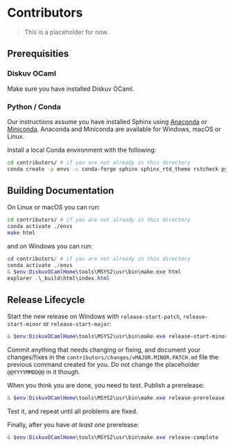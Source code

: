 # Contributors

> This is a placeholder for now.

## Prerequisities

### Diskuv OCaml

Make sure you have installed Diskuv OCaml.

### Python / Conda

Our instructions assume you have installed Sphinx using [Anaconda](https://www.anaconda.com/products/individual)
or [Miniconda](https://docs.conda.io/en/latest/miniconda.html). Anaconda and Miniconda
are available for Windows, macOS or Linux.

Install a local Conda environment with the following:

```bash
cd contributors/ # if you are not already in this directory
conda create -p envs -c conda-forge sphinx sphinx_rtd_theme rstcheck python-language-server bump2version docutils=0.16 python=3
```

## Building Documentation

On Linux or macOS you can run:

```bash
cd contributors/ # if you are not already in this directory
conda activate ./envs
make html
```

and on Windows you can run:

```powershell
cd contributors/ # if you are not already in this directory
conda activate ./envs
& $env:DiskuvOCamlHome\tools\MSYS2\usr\bin\make.exe html
explorer .\_build\html\index.html
```

## Release Lifecycle

Start the new release on Windows with `release-start-patch`, `release-start-minor`
or `release-start-major`:

```powershell
& $env:DiskuvOCamlHome\tools\MSYS2\usr\bin\make.exe release-start-minor
```

Commit anything that needs changing or fixing, and document your changes/fixes in
the `contributors/changes/vMAJOR.MINOR.PATCH.md` file the previous command created
for you. Do not change the placeholder `@@YYYYMMDD@@` in it though.

When you think you are done, you need to test. Publish a prerelease:

```powershell
& $env:DiskuvOCamlHome\tools\MSYS2\usr\bin\make.exe release-prerelease
```

Test it, and repeat until all problems are fixed.

Finally, after you have *at least one* prerelease:

```powershell
& $env:DiskuvOCamlHome\tools\MSYS2\usr\bin\make.exe release-complete
```
